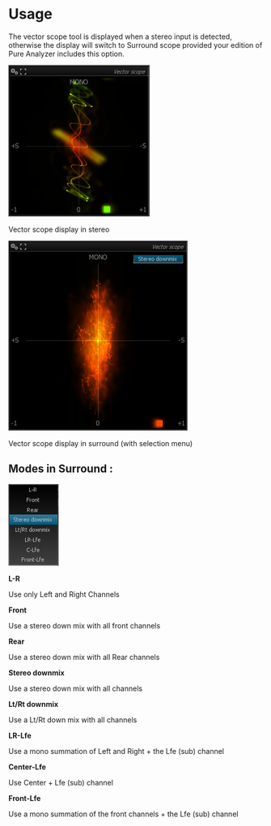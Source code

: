# Usage
The vector scope tool is displayed when a stereo input is detected, otherwise the display will switch
to <link type="document" target="Surround scope">Surround scope</link> provided your edition of Pure
Analyzer includes this option.

![](../include/Vector_Scope.png)

Vector scope display in stereo

![](../include/Vector-Scope-SR.png)

Vector scope display in surround (with selection menu)

## Modes in Surround :

![](../include/Vector-Scope-SR-Menu.png)

**L-R**

Use only Left and Right <link type="document" target="Channels">Channels</link>

**Front**

Use a stereo down mix with all front channels

**Rear**

Use a stereo down mix with all Rear channels

**Stereo downmix**

Use a stereo down mix with all channels

**Lt/Rt downmix**

Use a Lt/Rt down mix with all channels

**LR-Lfe**

Use a mono summation of Left and Right + the Lfe (sub) channel

**Center-Lfe**

Use Center + Lfe (sub) channel

**Front-Lfe**

Use a mono summation of the front channels + the Lfe (sub) channel


